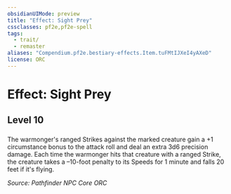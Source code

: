```yaml
---
obsidianUIMode: preview
title: "Effect: Sight Prey"
cssclasses: pf2e,pf2e-spell
tags:
  - trait/
  - remaster
aliases: "Compendium.pf2e.bestiary-effects.Item.tuFMtIJXeI4yAXeD"
license: ORC
---
```

# Effect: Sight Prey
## Level 10
### 






The warmonger's ranged Strikes against the marked creature gain a +1 circumstance bonus to the attack roll and deal an extra 3d6 precision damage. Each time the warmonger hits that creature with a ranged Strike, the creature takes a –10-foot penalty to its Speeds for 1 minute and falls 20 feet if it's flying.

*Source: Pathfinder NPC Core*
*ORC*